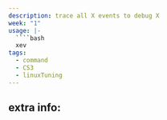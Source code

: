 ```yaml
---
description: trace all X events to debug X
week: "1"
usage: |-
  ````bash 
  xev
tags:
  - command
  - CS3
  - linuxTuning
---
```

## extra info:
